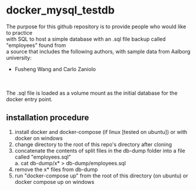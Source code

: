 # docker_mysql_testdb

The purpose for this github repository is to provide people who would like to practice <br>
with SQL to host a simple database with an .sql file backup called "employees" found from <br>
a source that includes the following authors, with sample data from Aalborg university: <br>
-  Fusheng Wang and Carlo Zaniolo
<br>
<br>
The .sql file is loaded as a volume mount as the initial database for the docker entry point.

installation procedure
-----------------------

1. install docker and docker-compose (if linux [tested on ubuntu]) or with docker on windows
3. change directory to the root of this repo's directory after cloning
4. concatenate the contents of split files in the db-dump folder into a file called "employees.sql"<br>
     a. cat db-dump/x* > db-dump/employees.sql
5. remove the x* files from db-dump
6. run "docker-compose up" from the root of this directory (on ubuntu) or docker compose up on windows
